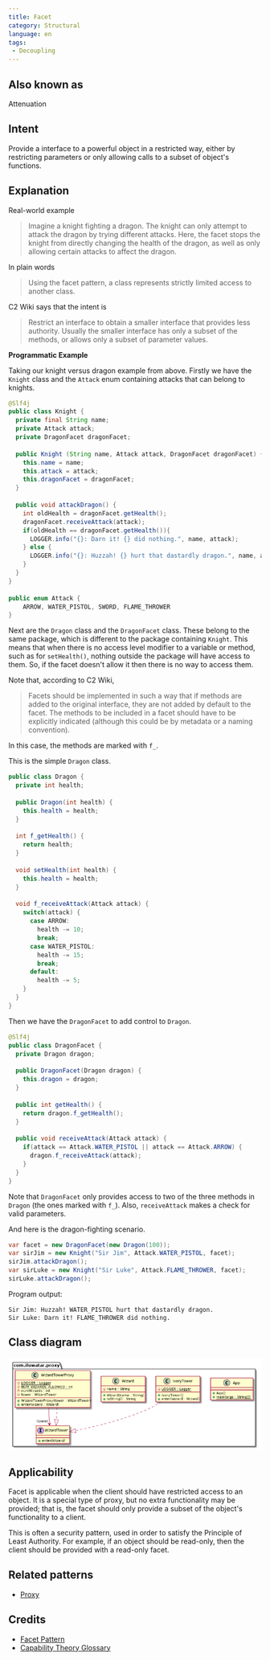 ```yaml
---
title: Facet
category: Structural
language: en
tags:
 - Decoupling
---
```


## Also known as

Attenuation

## Intent

Provide a interface to a powerful object in a restricted way, either by restricting parameters 
or only allowing calls to a subset of object's functions.

## Explanation

Real-world example

> Imagine a knight fighting a dragon. The knight can only attempt to attack the dragon by trying
> different attacks. Here, the facet stops the knight from directly changing the health of the 
> dragon, as well as only allowing certain attacks to affect the dragon.

In plain words

> Using the facet pattern, a class represents strictly limited access to another class.

C2 Wiki says that the intent is

> Restrict an interface to obtain a smaller interface that provides less authority. Usually the 
> smaller interface has only a subset of the methods, or allows only a subset of parameter values. 

**Programmatic Example**

Taking our knight versus dragon example from above. Firstly we have the `Knight` class and the 
`Attack` enum containing attacks that can belong to knights.

```java
@Slf4j
public class Knight {
  private final String name;
  private Attack attack;
  private DragonFacet dragonFacet;

  public Knight (String name, Attack attack, DragonFacet dragonFacet) {
    this.name = name;
    this.attack = attack;
    this.dragonFacet = dragonFacet;
  }

  public void attackDragon() {
    int oldHealth = dragonFacet.getHealth();
    dragonFacet.receiveAttack(attack);
    if(oldHealth == dragonFacet.getHealth()){
      LOGGER.info("{}: Darn it! {} did nothing.", name, attack);
    } else {
      LOGGER.info("{}: Huzzah! {} hurt that dastardly dragon.", name, attack);
    }
  }
}

public enum Attack {
    ARROW, WATER_PISTOL, SWORD, FLAME_THROWER
}
```

Next are the `Dragon` class and the `DragonFacet` class. These belong to the same package, which is
different to the package containing `Knight`. This means that when there is no access level modifier to a variable or method, such as for `setHealth()`, nothing outside the package will have access to them. So, if the facet doesn't allow it then there is no way to access them.

Note that, according to C2 Wiki, 

> Facets should be implemented in such a way that if methods are added to the original interface, 
> they are not added by default to the facet. The methods to be included in a facet should have to 
> be explicitly indicated (although this could be by metadata or a naming convention). 

In this case, the methods are marked with `f_`.

This is the simple `Dragon` class.

```java
public class Dragon {
  private int health;

  public Dragon(int health) {
    this.health = health;
  }

  int f_getHealth() {
    return health;
  }

  void setHealth(int health) {
    this.health = health;
  }

  void f_receiveAttack(Attack attack) {
    switch(attack) {
      case ARROW:
        health -= 10;
        break;
      case WATER_PISTOL:
        health -= 15;
        break;
      default:
        health -= 5;
    }
  }
}
```

Then we have the `DragonFacet` to add control to `Dragon`.

```java
@Slf4j
public class DragonFacet {
  private Dragon dragon;

  public DragonFacet(Dragon dragon) {
    this.dragon = dragon;
  }

  public int getHealth() {
    return dragon.f_getHealth();
  }

  public void receiveAttack(Attack attack) {
    if(attack == Attack.WATER_PISTOL || attack == Attack.ARROW) {
      dragon.f_receiveAttack(attack);
    }
  }
}
```

Note that `DragonFacet` only provides access to two of the three methods in `Dragon` 
(the ones marked with `f_`). Also, `receiveAttack` makes a check for valid parameters.

And here is the dragon-fighting scenario.

```java
var facet = new DragonFacet(new Dragon(100));
var sirJim = new Knight("Sir Jim", Attack.WATER_PISTOL, facet);
sirJim.attackDragon();
var sirLuke = new Knight("Sir Luke", Attack.FLAME_THROWER, facet);
sirLuke.attackDragon();
```

Program output:

```
Sir Jim: Huzzah! WATER_PISTOL hurt that dastardly dragon.
Sir Luke: Darn it! FLAME_THROWER did nothing.
```

## Class diagram

![alt text](./etc/proxy.urm.png "Facet pattern class diagram")

## Applicability

Facet is applicable when the client should have restricted access to an object. It is
a special type of proxy, but no extra functionality may be provided; that is, the facet
should only provide a subset of the object's functionality to a client.

This is often a security pattern, used in order to satisfy the Principle of Least 
Authority. For example, if an object should be read-only, then the client should 
be provided with a read-only facet.


## Related patterns

* [Proxy](https://java-design-patterns.com/patterns/proxy/)

## Credits

* [Facet Pattern](http://wiki.c2.com/?FacetPattern)
* [Capability Theory Glossary](http://www.cap-lore.com/CapTheory/Glossary.html)
